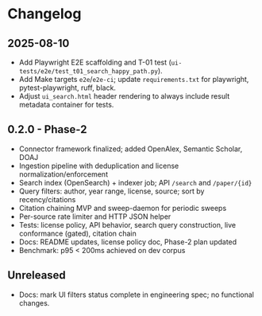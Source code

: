 # Changelog

## 2025-08-10
- Add Playwright E2E scaffolding and T-01 test (`ui-tests/e2e/test_t01_search_happy_path.py`).
- Add Make targets `e2e`/`e2e-ci`; update `requirements.txt` for playwright, pytest-playwright, ruff, black.
- Adjust `ui_search.html` header rendering to always include result metadata container for tests.

## 0.2.0 - Phase-2

- Connector framework finalized; added OpenAlex, Semantic Scholar, DOAJ
- Ingestion pipeline with deduplication and license normalization/enforcement
- Search index (OpenSearch) + indexer job; API `/search` and `/paper/{id}`
- Query filters: author, year range, license, source; sort by recency/citations
- Citation chaining MVP and sweep-daemon for periodic sweeps
- Per-source rate limiter and HTTP JSON helper
- Tests: license policy, API behavior, search query construction, live conformance (gated), citation chain
- Docs: README updates, license policy doc, Phase-2 plan updated
- Benchmark: p95 < 200ms achieved on dev corpus
## Unreleased

- Docs: mark UI filters status complete in engineering spec; no functional changes.
